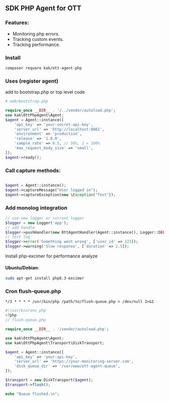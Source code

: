 SDK PHP Agent for OTT 
-

### Features:

* Monitoring php errors.
* Tracking custom events.
* Tracking performance.

### Install 

```bash
composer requare kak/ott-agent-php
```

### Uses (register agent)

add to bootstrap.php or top level code

```php
# web/bootstrap.php

require_once __DIR__ . '/../vendor/autoload.php';
use kak\OttPhpAgent\Agent;
$agent = Agent::instance([
    'api_key' => 'your-secret-api-key',
    'server_url' => 'http://localhost:8081',
    'environment' => 'production',
    'release' => '1.0.0',
    'sample_rate' => 0.5, // 50%, 1 = 100%
    'max_request_body_size' => 'small',
]);
$agent->ready();

```

### Call capture methods:
```php

$agent = Agent::instance();
$agent->captureMessage("User logged in");
$agent->captureException(new \Exception("Test"));
```

### Add monolog integration

```php
// use new logger or current logger
$logger = new Logger('app');
// add handle 
$logger->pushHandler(new OttAgentHandler(Agent::instance(), Logger::DEBUG));
// test log
$logger->error('Something went wrong', ['user_id' => 123]);
$logger->warning('Slow response', ['duration' => 2.5]);
```

Install php-excimer for performance analyze
#### Ubuntu/Debian:
```bash
sudo apt-get install php8.3-excimer
```

### Cron flush-queue.php

```crontab
*/3 * * * * /usr/bin/php /path/to/flush-queue.php > /dev/null 2>&1
```

```php
#!/usr/bin/env php
<?php
// flush-queue.php

require_once __DIR__ . '/vendor/autoload.php';

use kak\OttPhpAgent\Agent;
use kak\OttPhpAgent\Transport\DiskTransport;

$agent = Agent::instance([
    'api_key' => 'your-api-key',
    'server_url' => 'https://your-monitoring-server.com',
    'disk_queue_dir' => '/var/www/ott-agent-queue',
]);

$transport = new DiskTransport($agent);
$transport->flush();

echo "Queue flushed.\n";
```